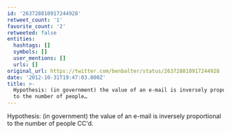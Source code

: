 ```yaml
---
id: '263728810917244928'
retweet_count: '1'
favorite_count: '2'
retweeted: false
entities:
  hashtags: []
  symbols: []
  user_mentions: []
  urls: []
original_url: https://twitter.com/benbalter/status/263728810917244928
date: '2012-10-31T19:47:03.000Z'
title: >-
  Hypothesis: (in government) the value of an e-mail is inversely proportional
  to the number of people…
---
```


Hypothesis: (in government) the value of an e-mail is inversely proportional to the number of people CC'd.